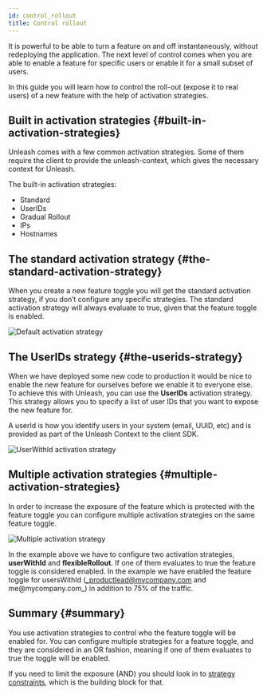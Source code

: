 ```yaml
---
id: control_rollout
title: Control rollout
---
```


It is powerful to be able to turn a feature on and off instantaneously, without redeploying the application. The next level of control comes when you are able to enable a feature for specific users or enable it for a small subset of users.

In this guide you will learn how to control the roll-out (expose it to real users) of a new feature with the help of activation strategies.

## Built in activation strategies {#built-in-activation-strategies}

Unleash comes with a few common activation strategies. Some of them require the client to provide the unleash-context, which gives the necessary context for Unleash.

The built-in activation strategies:

- Standard
- UserIDs
- Gradual Rollout
- IPs
- Hostnames

## The standard activation strategy {#the-standard-activation-strategy}

When you create a new feature toggle you will get the standard activation strategy, if you don’t configure any specific strategies. The standard activation strategy will always evaluate to true, given that the feature toggle is enabled.

![Default activation strategy](/img/control_rollout_standard_strategy.png)

## The UserIDs strategy {#the-userids-strategy}

When we have deployed some new code to production it would be nice to enable the new feature for ourselves before we enable it to everyone else. To achieve this with Unleash, you can use the **UserIDs** activation strategy. This strategy allows you to specify a list of user IDs that you want to expose the new feature for.

A userId is how you identify users in your system (email, UUID, etc) and is provided as part of the Unleash Context to the client SDK.

![UserWithId activation strategy](/img/control_rollout_userid_strategy.png)

## Multiple activation strategies {#multiple-activation-strategies}

In order to increase the exposure of the feature which is protected with the feature toggle you can configure multiple activation strategies on the same feature toggle.

![Multiple activation strategy](/img/control_rollout_multiple_strategies.png)

In the example above we have to configure two activation strategies, **userWithId** and **flexibleRollout**. If one of them evaluates to true the feature toggle is considered enabled. In the example we have enabled the feature toggle for usersWithId (_productlead@mycompany.com and me@mycompany.com_) in addition to 75% of the traffic.

## Summary {#summary}

You use activation strategies to control who the feature toggle will be enabled for. You can configure multiple strategies for a feature toggle, and they are considered in an OR fashion, meaning if one of them evaluates to true the toggle will be enabled.

If you need to limit the exposure (AND) you should look in to [strategy constraints](/advanced/strategy_constraints), which is the building block for that.
